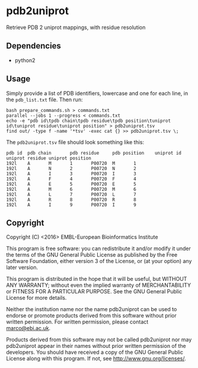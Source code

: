 pdb2uniprot
=========

Retrieve PDB 2 uniprot mappings, with residue resolution

Dependencies
------------

* python2

Usage
-----

Simply provide a list of PDB identifiers, lowercase
and one for each line, in the `pdb_list.txt` file. Then run:

    bash prepare_commands.sh > commands.txt
    parallel --jobs 1 --progress < commands.txt
    echo -e "pdb id\tpdb chain\tpdb residue\tpdb position\tuniprot id\tuniprot residue\tuniprot position" > pdb2uniprot.tsv
    find out/ -type f -name '*tsv' -exec cat {} >> pdb2uniprot.tsv \;

The `pdb2uniprot.tsv` file should look something like this:

    pdb id  pdb chain       pdb residue     pdb position    uniprot id      uniprot residue uniprot position
    192l    A       M       1       P00720  M       1
    192l    A       N       2       P00720  N       2
    192l    A       I       3       P00720  I       3
    192l    A       F       4       P00720  F       4
    192l    A       E       5       P00720  E       5
    192l    A       M       6       P00720  M       6
    192l    A       L       7       P00720  L       7
    192l    A       R       8       P00720  R       8
    192l    A       I       9       P00720  I       9

Copyright
---------

Copyright (C) <2016> EMBL-European Bioinformatics Institute

This program is free software: you can redistribute it and/or
modify it under the terms of the GNU General Public License as
published by the Free Software Foundation, either version 3 of
the License, or (at your option) any later version.

This program is distributed in the hope that it will be useful,
but WITHOUT ANY WARRANTY; without even the implied warranty of
MERCHANTABILITY or FITNESS FOR A PARTICULAR PURPOSE. See the
GNU General Public License for more details.

Neither the institution name nor the name pdb2uniprot
can be used to endorse or promote products derived from
this software without prior written permission.
For written permission, please contact <marco@ebi.ac.uk>.

Products derived from this software may not be called pdb2uniprot
nor may pdb2uniprot appear in their names without prior written
permission of the developers. You should have received a copy
of the GNU General Public License along with this program.
If not, see <http://www.gnu.org/licenses/>.
